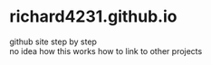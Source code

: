 # richard4231.github.io
github site
step by step
</br>
no idea how this works
how to link to other projects

